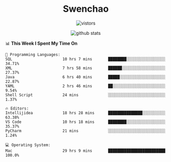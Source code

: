 <h1 align="center">Swenchao</h3>

<p align="center">
  <img src="https://visitor-badge.glitch.me/badge?page_id=Swenchao" alt="vistors" />
</p>

<p align="center">
  <img src="https://github-readme-stats.vercel.app/api?username=Swenchao&count_private=true&show_icons=true&theme=vue-dark&hide_title=true" alt="github stats" />
</p>

<!--START_SECTION:waka-->
📊 **This Week I Spent My Time On** 

```text
💬 Programming Languages: 
SQL                      10 hrs 7 mins       ████████░░░░░░░░░░░░░░░░░   34.71% 
XML                      7 hrs 58 mins       ██████░░░░░░░░░░░░░░░░░░░   27.37% 
Java                     6 hrs 40 mins       █████░░░░░░░░░░░░░░░░░░░░   22.87% 
YAML                     2 hrs 46 mins       ██░░░░░░░░░░░░░░░░░░░░░░░   9.54% 
Shell Script             24 mins             ░░░░░░░░░░░░░░░░░░░░░░░░░   1.37%

🔥 Editors: 
Intellijidea             18 hrs 28 mins      ███████████████░░░░░░░░░░   63.38% 
VS Code                  10 hrs 18 mins      ████████░░░░░░░░░░░░░░░░░   35.37% 
PyCharm                  21 mins             ░░░░░░░░░░░░░░░░░░░░░░░░░   1.24%

💻 Operating System: 
Mac                      29 hrs 9 mins       █████████████████████████   100.0%

```


<!--END_SECTION:waka-->
